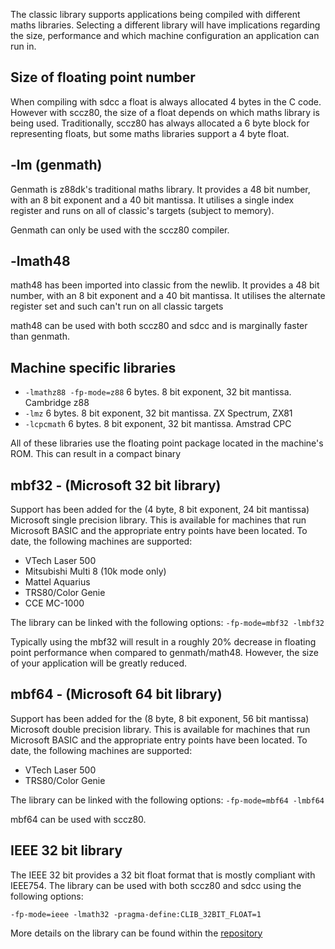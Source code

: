 The classic library supports applications being compiled with different maths libraries. Selecting a different library will have implications regarding the size, performance and which machine configuration an application can run in.

## Size of floating point number

When compiling with sdcc a float is always allocated 4 bytes in the C code. However with sccz80, the size of a float depends on which maths library is being used. Traditionally, sccz80 has always allocated a 6 byte block for representing floats, but some maths libraries support a 4 byte float.

## -lm (genmath)

Genmath is z88dk's traditional maths library. It provides a 48 bit number, with an 8 bit exponent and a 40 bit mantissa. It utilises a single index register and runs on all of classic's targets (subject to memory).

Genmath can only be used with the sccz80 compiler.

## -lmath48

math48 has been imported into classic from the newlib. It provides a 48 bit number, with an 8 bit exponent and a 40 bit mantissa. It utilises the alternate register set and such can't run on all classic targets

math48 can be used with both sccz80 and sdcc and is marginally faster than genmath.

## Machine specific libraries

* `-lmathz88 -fp-mode=z88` 6 bytes. 8 bit exponent, 32 bit mantissa. Cambridge z88
* `-lmz` 6 bytes. 8 bit exponent, 32 bit mantissa. ZX Spectrum, ZX81 
* `-lcpcmath` 6 bytes. 8 bit exponent, 32 bit mantissa. Amstrad CPC

All of these libraries use the floating point package located in the machine's ROM. This can result in a compact binary

## mbf32 - (Microsoft 32 bit library)

Support has been added for the (4 byte, 8 bit exponent, 24 bit mantissa) Microsoft single precision library. This is available for machines that run Microsoft BASIC and the appropriate entry points have been located. To date, the following machines are supported:

* VTech Laser 500
* Mitsubishi Multi 8 (10k mode only)
* Mattel Aquarius
* TRS80/Color Genie
* CCE MC-1000

The library can be linked with the following options: `-fp-mode=mbf32 -lmbf32`

Typically using the mbf32 will result in a roughly 20% decrease in floating point performance when compared to genmath/math48. However, the size of your application will be greatly reduced.

## mbf64 - (Microsoft 64 bit library)

Support has been added for the (8 byte, 8 bit exponent, 56 bit mantissa) Microsoft double precision library. This is available for machines that run Microsoft BASIC and the appropriate entry points have been located. To date, the following machines are supported:

* VTech Laser 500
* TRS80/Color Genie

The library can be linked with the following options: `-fp-mode=mbf64 -lmbf64`

mbf64 can be used with sccz80.

## IEEE 32 bit library

The IEEE 32 bit provides a 32 bit float format that is mostly compliant with IEEE754. The library can be used with both sccz80 and sdcc using the following options:

`-fp-mode=ieee -lmath32 -pragma-define:CLIB_32BIT_FLOAT=1`

More details on the library can be found within the [repository](https://github.com/z88dk/z88dk/tree/master/libsrc/_DEVELOPMENT/math/float/math32)